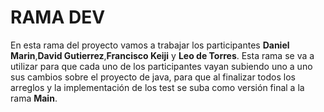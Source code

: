 # RAMA DEV
En esta rama del proyecto vamos a trabajar los participantes **Daniel Marin**,**David Gutierrez**,**Francisco Keiji** y **Leo de Torres**.
Esta rama se va a utilizar para que cada uno de los participantes vayan subiendo uno a uno sus cambios sobre el proyecto de java, para
que al finalizar todos los arreglos y la implementación de los test se suba como versión final a la rama **Main**.
